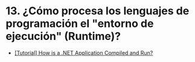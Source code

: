 # 13. ¿Cómo procesa los lenguajes de programación el "entorno de ejecución" (Runtime)?

- [[Tutorial] How is a .NET Application Compiled and Run?](https://dotnettutorials.net/lesson/common-language-runtime-dotnet/)
